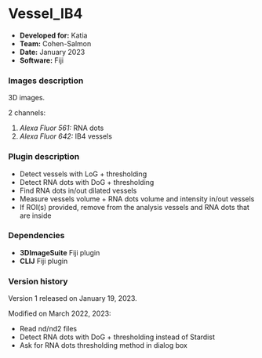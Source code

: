 # Vessel_IB4

* **Developed for:** Katia
* **Team:** Cohen-Salmon
* **Date:** January 2023
* **Software:** Fiji

### Images description

3D images.

2 channels:
  1. *Alexa Fluor 561:* RNA dots
  2. *Alexa Fluor 642:* IB4 vessels

### Plugin description

* Detect vessels with LoG + thresholding
* Detect RNA dots with DoG + thresholding
* Find RNA dots in/out dilated vessels
* Measure vessels volume + RNA dots volume and intensity in/out vessels
* If ROI(s) provided, remove from the analysis vessels and RNA dots that are inside

### Dependencies

* **3DImageSuite** Fiji plugin
* **CLIJ** Fiji plugin

### Version history

Version 1 released on January 19, 2023.

Modified on March 2022, 2023:
  * Read nd/nd2 files
  * Detect RNA dots with DoG + thresholding instead of Stardist
  * Ask for RNA dots thresholding method in dialog box
